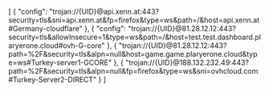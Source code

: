 [
    {
        "config": "trojan://{UID}@api.xenn.at:443?security=tls&sni=api.xenn.at&fp=firefox&type=ws&path=/&host=api.xenn.at#Germany-cloudflare"
    },
    {
        "config": "trojan://{UID}@81.28.12.12:443?security=tls&allowInsecure=1&type=ws&path=/&host=test.test.dashboard.plaryerone.cloud#ovh-G-core"
    },
    {
        "trojan://{UID}@81.28.12.12:443?path=%2F&security=tls&alpn=null&host=game.game.plaryerone.cloud&type=ws#Turkey-server1-GCORE"
    },
    {
        "trojan://{UID}@188.132.232.49:443?path=%2F&security=tls&alpn=null&fp=firefox&type=ws&sni=ovhcloud.com#Turkey-Server2-DIRECT"
    }
]
